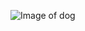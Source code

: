 ![Image of dog](https://www.google.com/search?q=dog&rlz=1C1CHZL_enIN807IN809&hl=en&sxsrf=ALeKk00N8PiZnw8vqYvPuwJzCGf4XDdqOQ:1596554021115&source=lnms&tbm=isch&sa=X&ved=2ahUKEwjJ_Kua64HrAhVMOSsKHeFqAgsQ_AUoAXoECB0QAw&biw=1536&bih=722#imgrc=v_7Cp6T1vfFlXM)
